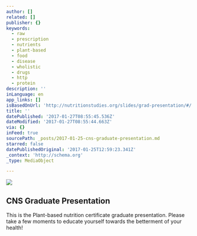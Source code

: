 ```yaml
---
author: []
related: []
publisher: {}
keywords:
  - raw
  - prescription
  - nutrients
  - plant-based
  - food
  - disease
  - wholistic
  - drugs
  - http
  - protein
description: ''
inLanguage: en
app_links: []
isBasedOnUrl: 'http://nutritionstudies.org/slides/grad-presentation/#/'
title: ''
datePublished: '2017-01-27T08:55:45.536Z'
dateModified: '2017-01-27T08:55:44.663Z'
via: {}
inFeed: true
sourcePath: _posts/2017-01-25-cns-graduate-presentation.md
starred: false
datePublishedOriginal: '2017-01-25T12:59:23.341Z'
_context: 'http://schema.org'
_type: MediaObject

---
```

![](https://imgflo.herokuapp.com/graph/2b2431f8e7ba7b0/b742f78f7f195cf28cefd22744a9a614/croprotate.jpg?cropheight=3262&cropwidth=4912&degrees=0&input=https%3A%2F%2Fthe-grid-user-content.s3-us-west-2.amazonaws.com%2F353cf03c-1dd5-490e-9054-37e5a6ba00b1.jpg&x=0&y=0)

<article style=""><h1>CNS Graduate Presentation</h1><p>This is the Plant-based nutrition certificate graduate presentation. Please take a few moments to educate yourself towards the betterment of your health!</p></article>
